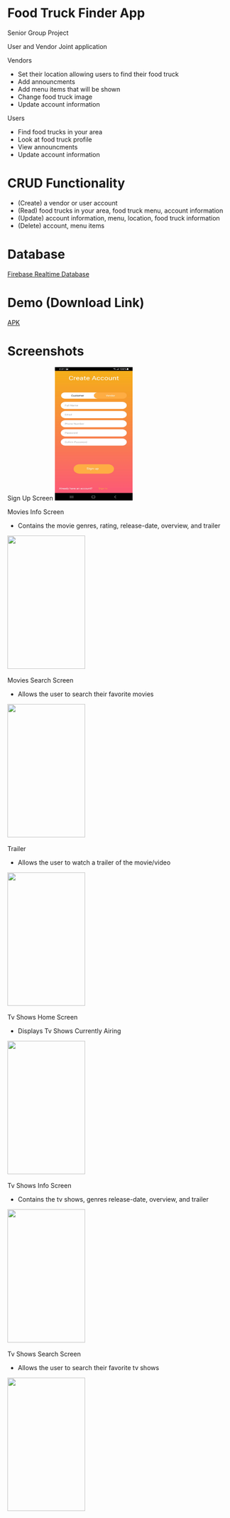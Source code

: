 # Food Truck Finder App 

Senior Group Project

User and Vendor Joint application

Vendors 
- Set their location allowing users to find their food truck
- Add announcments
- Add menu items that will be shown
- Change food truck image
- Update account information

Users
- Find food trucks in your area
- Look at food truck profile
- View announcments
- Update account information

# CRUD Functionality 

- (Create) a vendor or user account
- (Read) food trucks in your area, food truck menu, account information
- (Update) account information, menu, location, food truck information
- (Delete) account, menu items

# Database

[Firebase Realtime Database](https://firebase.google.com/docs/database)

# Demo (Download Link)

[APK](https://exp-shell-app-assets.s3.us-west-1.amazonaws.com/android/%40kahlie/iosTest-09debbf4817242d3a4dd52baee7972b6-signed.apk)

# Screenshots

Sign Up Screen
<img src="/Screenshots/SignUp.jpg" height="300" width="175">

Movies Info Screen
- Contains the movie genres, rating, release-date, overview, and trailer

<img src="/demo/screenshots/Movies-Info.png" height="300" width="175" >

Movies Search Screen
- Allows the user to search their favorite movies

<img src="/demo/screenshots/Movies-Search.png" height="300" width="175" >

Trailer
- Allows the user to watch a trailer of the movie/video

<img src="/demo/screenshots/Trailer.png" height="300" width="175">

Tv Shows Home Screen
- Displays Tv Shows Currently Airing

<img src="/demo/screenshots/Tv-Home.png" height="300" width="175" >

Tv Shows Info Screen
- Contains the tv shows, genres release-date, overview, and trailer

<img src="/demo/screenshots/Tv-Info.png" height="300" width="175" >

Tv Shows Search Screen
- Allows the user to search their favorite tv shows

<img src="/demo/screenshots/Tv-Search.png" height="300" width="175" >

